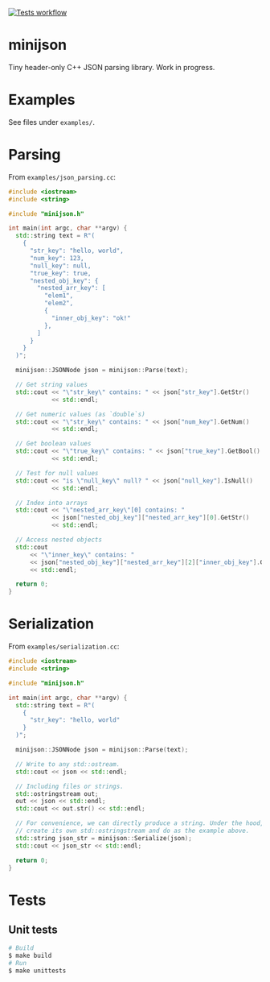 [![Tests workflow](https://github.com/rbaron/minijson/workflows/Tests/badge.svg)](https://github.com/rbaron/minijson/actions?query=workflow%3ATests)

# minijson
Tiny header-only C++ JSON parsing library. Work in progress.

# Examples
See files under `examples/`.

# Parsing
From `examples/json_parsing.cc`:
```cpp
#include <iostream>
#include <string>

#include "minijson.h"

int main(int argc, char **argv) {
  std::string text = R"(
    {
      "str_key": "hello, world",
      "num_key": 123,
      "null_key": null,
      "true_key": true,
      "nested_obj_key": {
        "nested_arr_key": [
          "elem1",
          "elem2",
          {
            "inner_obj_key": "ok!"
          },
        ]
      }
    }
  )";

  minijson::JSONNode json = minijson::Parse(text);

  // Get string values
  std::cout << "\"str_key\" contains: " << json["str_key"].GetStr()
            << std::endl;

  // Get numeric values (as `double`s)
  std::cout << "\"str_key\" contains: " << json["num_key"].GetNum()
            << std::endl;

  // Get boolean values
  std::cout << "\"true_key\" contains: " << json["true_key"].GetBool()
            << std::endl;

  // Test for null values
  std::cout << "is \"null_key\" null? " << json["null_key"].IsNull()
            << std::endl;

  // Index into arrays
  std::cout << "\"nested_arr_key\"[0] contains: "
            << json["nested_obj_key"]["nested_arr_key"][0].GetStr()
            << std::endl;

  // Access nested objects
  std::cout
      << "\"inner_key\" contains: "
      << json["nested_obj_key"]["nested_arr_key"][2]["inner_obj_key"].GetStr()
      << std::endl;

  return 0;
}
```

# Serialization
From `examples/serialization.cc`:
```cpp
#include <iostream>
#include <string>

#include "minijson.h"

int main(int argc, char **argv) {
  std::string text = R"(
    {
      "str_key": "hello, world"
    }
  )";

  minijson::JSONNode json = minijson::Parse(text);

  // Write to any std::ostream.
  std::cout << json << std::endl;

  // Including files or strings.
  std::ostringstream out;
  out << json << std::endl;
  std::cout << out.str() << std::endl;

  // For convenience, we can directly produce a string. Under the hood, it will
  // create its own std::ostringstream and do as the example above.
  std::string json_str = minijson::Serialize(json);
  std::cout << json_str << std::endl;

  return 0;
}
```

# Tests
## Unit tests
```bash
# Build
$ make build
# Run
$ make unittests
```